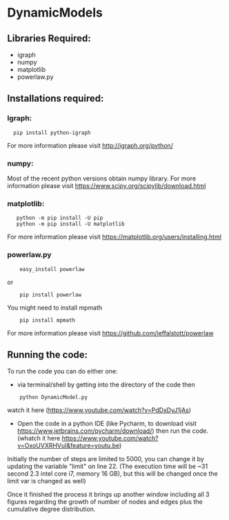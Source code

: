 # DynamicModels

## Libraries Required:
- igraph
- numpy
- matplotlib
- powerlaw.py

## Installations required:
### Igraph:
```
  pip install python-igraph
```
For more information please visit http://igraph.org/python/
 
### numpy:
Most of the recent python versions obtain numpy library. For more information please visit https://www.scipy.org/scipylib/download.html
  
### matplotlib:
 ```
    python -m pip install -U pip
    python -m pip install -U matplotlib
``` 
For more information please visit https://matplotlib.org/users/installing.html
    
### powerlaw.py
```
    easy_install powerlaw
```
or
```
    pip install powerlaw
```
You might need to install mpmath
```
    pip install mpmath
``` 
For more information please visit https://github.com/jeffalstott/powerlaw
    
## Running the code:
To run the code you can do either one:
- via terminal/shell by getting into the directory of the code then 
```
    python DynamicModel.py
```
watch it here (https://www.youtube.com/watch?v=PdDxDyJ1jAs)

- Open the code in a python IDE (like Pycharm, to download visit https://www.jetbrains.com/pycharm/download/)
then run the code. (whatch it here https://www.youtube.com/watch?v=OxoUVXRHVuI&feature=youtu.be)


Initially the number of steps are limited to 5000, you can change it by updating the variable "limit" on line 22.
(The execution time will be ~31 second 2.3 intel core i7, memory 16 GB), but this will be changed once the limit var is changed as well)

Once it finished the process it brings up another window including all 3 figures regarding the growth of number of nodes and edges plus the cumulative degree distribution.
